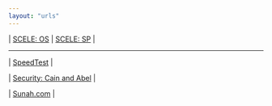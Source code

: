 ```yaml
---
layout: "urls"
---
```


| [SCELE: OS](https://scele.cs.ui.ac.id/course/view.php?id=3020) | [SCELE: SP](https://scele.cs.ui.ac.id/course/view.php?id=2975) |

<hr>

| [SpeedTest](https://www.comparitech.com/internet-providers/speed-test/) |

| [Security: Cain and Abel](https://www.youtube.com/watch?v=EGlq6J1E7no) |

| [Sunah.com](https://sunnah.com/) |


